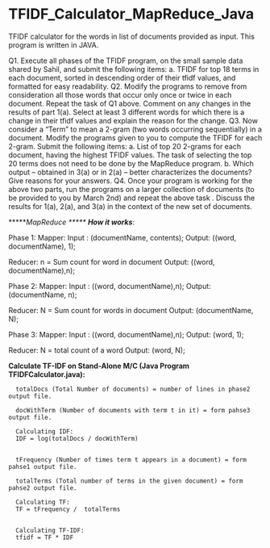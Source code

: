 # TFIDF_Calculator_MapReduce_Java
TFIDF calculator for the words in list of documents provided as input. This program is written in JAVA. 

Q1.	Execute all phases of the TFIDF program, on the small sample data shared by Sahil, and submit the following items:
    a.	TFIDF for top 18 terms in each document, sorted in descending order of their tfidf values, and formatted for easy readability.
Q2.	Modify the programs to remove from consideration all those words that occur only once or twice in each document. Repeat the task of Q1 above. Comment on any changes in the results of part 1(a). Select at least 3 different words for which there is a change in their tfidf values and explain the reason for the change.
Q3.	Now consider a “Term” to mean a 2-gram (two words occurring sequentially) in a document. Modify the programs given to you to compute the TFIDF for each 2-gram. Submit the following items:
    a.	List of top 20 2-grams for each document, having the highest TFIDF values. The task of selecting the top 20 terms does not need to be done by the MapReduce program.
    b.	Which output – obtained in 3(a) or in 2(a) – better characterizes the documents? Give reasons for your answers.
Q4.	Once your program is working for the above two parts, run the programs on a larger collection of documents (to be provided to you by March 2nd) and repeat the above task . Discuss the results for 1(a), 2(a), and 3(a) in the context of the new set of documents. 


******MapReduce *****
*****How it works******:

Phase 1:
  Mapper:
    Input : 		(documentName, contents);
    Output:		((word, documentName), 1);

  Reducer:
    n = 			Sum count for word in document
    Output:		((word, documentName),n);

Phase 2:
  Mapper:
    Input : 		((word, documentName),n);
    Output:		(documentName, n);

  Reducer:
    N = 			Sum count for words in document
    Output:		(documentName, N);
    
Phase 3:
  Mapper:
    Input : 		((word, documentName),n);
    Output:		(word, 1);

  Reducer:
    N = 			total count of a word
    Output:		(word, N);
    
******Calculate TF-IDF on Stand-Alone M/C (Java Program TFIDFCalculator.java):******

      totalDocs (Total Number of documents) = number of lines in phase2 output file.

      docWithTerm (Number of documents with term t in it) = form pahse3 output file.

      Calculating IDF:
      IDF = log(totalDocs / docWithTerm)


      tFrequency (Number of times term t appears in a document) = form pahse1 output file.

      totalTerms (Total number of terms in the given document) = form pahse2 output file.

      Calculating TF:
      TF = tFrequency /  totalTerms


      Calculating TF-IDF:
      tfidf = TF * IDF



